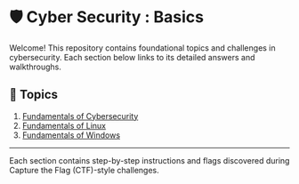 # 🛡️ Cyber Security : Basics

Welcome! This repository contains foundational topics and challenges in cybersecurity. Each section below links to its detailed answers and walkthroughs.

## 📘 Topics

1. [Fundamentals of Cybersecurity](basics/1.%20Fundamentals%20of%20Cybersecurity/answers.md/)
2. [Fundamentals of Linux](basics/2.%20Fundamentals%20of%20Linux/answers.md)
3. [Fundamentals of Windows](basics/3.%20Fundamentals%20of%20Windows/answers.md)
<!-- 4. [Introduction to Networking](./Introduction_to_Networking/answers.md)
5. [Introduction to Malware](./Introduction_to_Malware/answers.md)
6. [Introduction to Cryptography](./Introduction_to_Cryptography/answers.md)
7. [Introduction to Web Security](./Introduction_to_Web_Security/answers.md)
8. [Introduction to Hardware CWE](./Introduction_to_Hardware_CWE/answers.md) -->
---

Each section contains step-by-step instructions and flags discovered during Capture the Flag (CTF)-style challenges.
